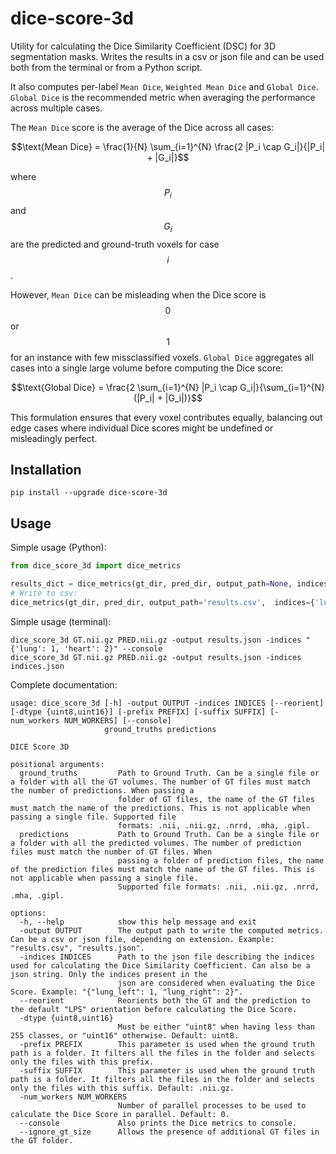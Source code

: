 # dice-score-3d
Utility for calculating the Dice Similarity Coefficient (DSC) for 3D segmentation masks. 
Writes the results in a csv or json file and can be used both from the terminal or from a Python script. 

It also computes per-label `Mean Dice`, `Weighted Mean Dice` and `Global Dice`. `Global Dice` is the recommended metric when averaging the performance across multiple cases.

The `Mean Dice` score is the average of the Dice across all cases:

$$\text{Mean Dice} = \frac{1}{N} \sum_{i=1}^{N} \frac{2 |P_i \cap G_i|}{|P_i| + |G_i|}$$

where $$P_i$$ and $$G_i$$ are the predicted and ground-truth voxels for case $$i$$.

However, `Mean Dice` can be misleading when the Dice score is $$0$$ or $$1$$ for an instance with few missclassified voxels.
`Global Dice` aggregates all cases into a single large volume before computing the Dice score:

$$\text{Global Dice} = \frac{2 \sum_{i=1}^{N} |P_i \cap G_i|}{\sum_{i=1}^{N} (|P_i| + |G_i|)}$$

This formulation ensures that every voxel contributes equally, balancing out edge cases where individual Dice scores might be undefined or misleadingly perfect.

## Installation

```
pip install --upgrade dice-score-3d
```

## Usage

Simple usage (Python):
```py
from dice_score_3d import dice_metrics

results_dict = dice_metrics(gt_dir, pred_dir, output_path=None, indices={'lung': 1, 'heart': 2}, suffix='.nii.gz')
# Write to csv: 
dice_metrics(gt_dir, pred_dir, output_path='results.csv',  indices={'lung': 1, 'heart': 2}, suffix='.nii.gz', num_workers=8)
```

Simple usage (terminal):
```
dice_score_3d GT.nii.gz PRED.nii.gz -output results.json -indices "{'lung': 1, 'heart': 2}" --console
dice_score_3d GT.nii.gz PRED.nii.gz -output results.json -indices indices.json
```

Complete documentation:
```
usage: dice_score_3d [-h] -output OUTPUT -indices INDICES [--reorient] [-dtype {uint8,uint16}] [-prefix PREFIX] [-suffix SUFFIX] [-num_workers NUM_WORKERS] [--console]
                     ground_truths predictions

DICE Score 3D

positional arguments:
  ground_truths         Path to Ground Truth. Can be a single file or a folder with all the GT volumes. The number of GT files must match the number of predictions. When passing a     
                        folder of GT files, the name of the GT files must match the name of the predictions. This is not applicable when passing a single file. Supported file
                        formats: .nii, .nii.gz, .nrrd, .mha, .gipl.
  predictions           Path to Ground Truth. Can be a single file or a folder with all the predicted volumes. The number of prediction files must match the number of GT files. When   
                        passing a folder of prediction files, the name of the prediction files must match the name of the GT files. This is not applicable when passing a single file.  
                        Supported file formats: .nii, .nii.gz, .nrrd, .mha, .gipl.

options:
  -h, --help            show this help message and exit
  -output OUTPUT        The output path to write the computed metrics. Can be a csv or json file, depending on extension. Example: "results.csv", "results.json".
  -indices INDICES      Path to the json file describing the indices used for calculating the Dice Similarity Coefficient. Can also be a json string. Only the indices present in the   
                        json are considered when evaluating the Dice Score. Example: "{"lung_left": 1, "lung_right": 2}".
  --reorient            Reorients both the GT and the prediction to the default "LPS" orientation before calculating the Dice Score.
  -dtype {uint8,uint16}
                        Must be either "uint8" when having less than 255 classes, or "uint16" otherwise. Default: uint8.
  -prefix PREFIX        This parameter is used when the ground truth path is a folder. It filters all the files in the folder and selects only the files with this prefix.
  -suffix SUFFIX        This parameter is used when the ground truth path is a folder. It filters all the files in the folder and selects only the files with this suffix. Default: .nii.gz.
  -num_workers NUM_WORKERS
                        Number of parallel processes to be used to calculate the Dice Score in parallel. Default: 0.
  --console             Also prints the Dice metrics to console.
  --ignore_gt_size      Allows the presence of additional GT files in the GT folder.
```
